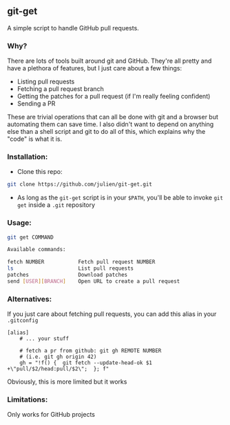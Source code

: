 git-get
---

A simple script to handle GitHub pull requests.

### Why?

There are lots of tools built around git and GitHub. They're all pretty and have
a plethora of features, but I just care about a few things:

- Listing pull requests
- Fetching a pull request branch
- Getting the patches for a pull request (if I'm really feeling confident)
- Sending a PR

These are trivial operations that can all be done with git
and a browser but automating them can save time. I also didn't
want to depend on anything else than a shell script and git
to do all of this, which explains why the "code" is what it is.

### Installation:

- Clone this repo:

```sh
git clone https://github.com/julien/git-get.git
```

- As long as the `git-get` script is in your `$PATH`, you'll be able to
invoke `git get` inside a `.git` repository

### Usage:

```sh
git get COMMAND

Available commands:

fetch NUMBER           Fetch pull request NUMBER
ls                     List pull requests
patches                Download patches
send [USER][BRANCH]    Open URL to create a pull request
```

### Alternatives:

If you just care about fetching pull requests, you can add this alias in
your `.gitconfig`

```gitconfig
[alias]
	# ... your stuff

	# fetch a pr from github: git gh REMOTE NUMBER
	# (i.e. git gh origin 42)
	gh = "!f() {  git fetch --update-head-ok $1 +\"pull/$2/head:pull/$2\";  }; f"
```

Obviously, this is more limited but it works

### Limitations:

Only works for GitHub projects
